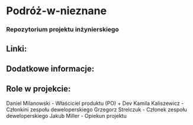 # Podróż-w-nieznane
### Repozytorium projektu inżynierskiego
## Linki:


## Dodatkowe informacje:


## Role w projekcie:
Daniel Milanowski - Właściciel produktu (PO) + Dev
Kamila Kaliszewicz - Członkini zespołu deweloperskiego
Grzegorz Strelczuk - Członek zespołu deweloperskiego
Jakub Miller - Opiekun projektu

